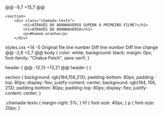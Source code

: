 <html lang="pt-BR">
<head>
    <link rel="stylesheet" href="styles.css">
    <link rel="preconnect" href="https://fonts.googleapis.com">
    <link rel="preconnect" href="https://fonts.gstatic.com" crossorigin>
    <link
        href="https://fonts.googleapis.com/css2?family=Chakra+Petch:ital,wght@0,300;0,400;0,500;0,600;0,700;1,300;1,400;1,500;1,600;1,700&display=swap"
        rel="stylesheet">
    <title>Aluraflix</title>
</head>

@@ -9,7 +15,7 @@

    <section>
        <div class="chamada-texto">
            <h1>ATRAVÉS DO ARANHAVERSO SUPERA O PRIMEIRO FILME?</h1>
            <h1>ATRAVÉS DO ARANHAVERSO</h1>
            <p>#homem-aranha</p>
        </div>

‎styles.css
+14
-5
Original file line number	Diff line number	Diff line change
@@ -2,6 +2,7 @@ body {
    color: white;
    background: black;
    margin: 0px;
    font-family: "Chakra Petch", sans-serif;
}

header {
@@ -12,13 +13,21 @@ header {
}

section {
	background: rgb(184,156,213);
	padding-bottom: 80px;
	padding-top: 80px;
	display: flex;
	justify-content: center;
    background: rgb(184, 156, 213);
    padding-bottom: 80px;
    padding-top: 80px;
    display: flex;
    justify-content: center;
}

.chamada-texto {
    margin-right: 5%;
}
h1 {
    font-size: 40px;
}
p {
    font-size: 20px;
}
